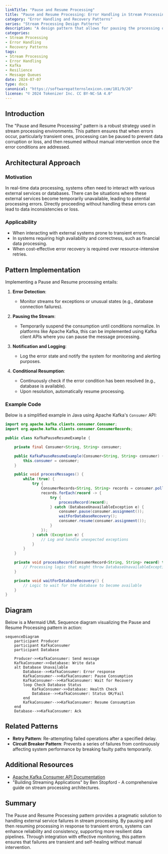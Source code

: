 ```yaml
---
linkTitle: "Pause and Resume Processing"
title: "Pause and Resume Processing: Error Handling in Stream Processing"
category: "Error Handling and Recovery Patterns"
series: "Stream Processing Design Patterns"
description: "A design pattern that allows for pausing the processing of streams under certain error conditions and resuming once those conditions are resolved."
categories:
- Stream Processing
- Error Handling
- Recovery Patterns
tags:
- Stream Processing
- Error Handling
- Kafka
- Resilience
- Message Queues
date: 2024-07-07
type: docs
canonical: "https://softwarepatternslexicon.com/101/9/26"
license: "© 2024 Tokenizer Inc. CC BY-NC-SA 4.0"
---
```


## Introduction

The "Pause and Resume Processing" pattern is a robust strategy used in stream processing environments. This pattern ensures that when errors occur, particularly transient ones, processing can be paused to prevent data corruption or loss, and then resumed without manual intervention once the error conditions are addressed.

## Architectural Approach

### Motivation

In real-time data processing, systems often need to interact with various external services or databases. There can be situations where these external services become temporarily unavailable, leading to potential processing errors. Directly proceeding without handling these errors can lead to data inconsistencies or loss.

### Applicability

- When interacting with external systems prone to transient errors.
- In systems requiring high availability and correctness, such as financial data processing.
- When cost-effective error recovery is required over resource-intensive retries.

## Pattern Implementation

Implementing a Pause and Resume processing entails:

1. **Error Detection**:
   - Monitor streams for exceptions or unusual states (e.g., database connection failures).
   
2. **Pausing the Stream**:
   - Temporarily suspend the consumption until conditions normalize. In platforms like Apache Kafka, this can be implemented using Kafka client APIs where you can pause the message processing.

3. **Notification and Logging**:
   - Log the error state and notify the system for monitoring and alerting purposes.

4. **Conditional Resumption**:
   - Continuously check if the error condition has been resolved (e.g., database is available).
   - Upon resolution, automatically resume processing.

### Example Code

Below is a simplified example in Java using Apache Kafka's `Consumer` API:

```java
import org.apache.kafka.clients.consumer.Consumer;
import org.apache.kafka.clients.consumer.ConsumerRecords;

public class KafkaPauseResumeExample {

    private final Consumer<String, String> consumer;

    public KafkaPauseResumeExample(Consumer<String, String> consumer) {
        this.consumer = consumer;
    }

    public void processMessages() {
        while (true) {
            try {
                ConsumerRecords<String, String> records = consumer.poll(Duration.ofMillis(100));
                records.forEach(record -> {
                    try {
                        processRecord(record);
                    } catch (DatabaseUnavailableException e) {
                        consumer.pause(consumer.assignment());
                        waitForDatabaseRecovery();
                        consumer.resume(consumer.assignment());
                    }
                });
            } catch (Exception e) {
                // Log and handle unexpected exceptions
            }
        }
    }

    private void processRecord(ConsumerRecord<String, String> record) throws DatabaseUnavailableException {
        // Processing logic that might throw DatabaseUnavailableException
    }

    private void waitForDatabaseRecovery() {
        // Logic to wait for the database to become available
    }
}
```

## Diagram

Below is a Mermaid UML Sequence diagram visualizing the Pause and Resume Processing pattern in action:

```mermaid
sequenceDiagram
    participant Producer
    participant KafkaConsumer
    participant Database

    Producer->>KafkaConsumer: Send message
    KafkaConsumer->>Database: Write data
    alt Database Unavailable
        Database-->>KafkaConsumer: Error response
        KafkaConsumer-->>KafkaConsumer: Pause Consumption
        KafkaConsumer-->>KafkaConsumer: Wait for Recovery
        loop Check Database Status
            KafkaConsumer->>Database: Health Check
            Database-->>KafkaConsumer: Status OK/Fail
        end
        KafkaConsumer-->>KafkaConsumer: Resume Consumption
    end
    Database-->>KafkaConsumer: Ack
```

## Related Patterns

- **Retry Pattern**: Re-attempting failed operations after a specified delay.
- **Circuit Breaker Pattern**: Prevents a series of failures from continuously affecting system performance by breaking faulty paths temporarily.

## Additional Resources

- [Apache Kafka Consumer API Documentation](https://kafka.apache.org/documentation/#consumerapi)
- "Building Streaming Applications" by Ben Stopford - A comprehensive guide on stream processing architectures.

## Summary

The Pause and Resume Processing pattern provides a pragmatic solution to handling external service failures in stream processing. By pausing and then resuming processing in response to transient errors, systems can enhance reliability and consistency, supporting more resilient data pipelines. Through integration with effective monitoring, this pattern ensures that failures are transient and self-healing without manual intervention.
